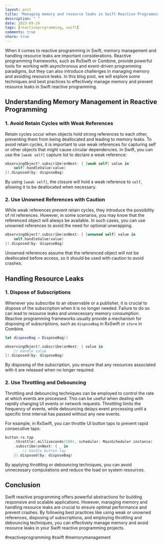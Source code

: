 ```yaml
---
layout: post
title: "Managing memory and resource leaks in Swift Reactive Programming"
description: " "
date: 2023-09-24
tags: [reactiveprogramming, swift]
comments: true
share: true
---
```


When it comes to reactive programming in Swift, memory management and handling resource leaks are important considerations. Reactive programming frameworks, such as RxSwift or Combine, provide powerful tools for working with asynchronous and event-driven programming paradigms, but they can also introduce challenges in managing memory and avoiding resource leaks. In this blog post, we will explore some techniques and best practices to effectively manage memory and prevent resource leaks in Swift reactive programming.

## Understanding Memory Management in Reactive Programming

### 1. Avoid Retain Cycles with Weak References

Retain cycles occur when objects hold strong references to each other, preventing them from being deallocated and leading to memory leaks. To avoid retain cycles, it is important to use weak references for capturing self or other objects that might cause circular dependencies. In Swift, you can use the `[weak self]` capture list to declare a weak reference:

```swift
observingObject?.subscribe(onNext: { [weak self] value in
    self?.handleValue(value)
}).disposed(by: disposeBag)
```

By using `[weak self]`, the closure will hold a weak reference to `self`, allowing it to be deallocated when necessary.

### 2. Use Unowned References with Caution

While weak references prevent retain cycles, they introduce the possibility of nil references. However, in some scenarios, you may know that the referenced object will always be available. In such cases, you can use unowned references to avoid the need for optional unwrapping. 

```swift
observingObject?.subscribe(onNext: { [unowned self] value in
    self.handleValue(value)
}).disposed(by: disposeBag)
```

Unowned references assume that the referenced object will not be deallocated before access, so it should be used with caution to avoid crashes.

## Handling Resource Leaks

### 1. Dispose of Subscriptions

Whenever you subscribe to an observable or a publisher, it is crucial to dispose of the subscription when it is no longer needed. Failure to do so can lead to resource leaks and unnecessary memory consumption. Reactive programming frameworks usually provide a mechanism for disposing of subscriptions, such as `disposeBag` in RxSwift or `store` in Combine.

```swift
let disposeBag = DisposeBag()

observingObject?.subscribe(onNext: { value in
    // Handle value
}).disposed(by: disposeBag)
```

By disposing of the subscription, you ensure that any resources associated with it are released when no longer required.

### 2. Use Throttling and Debouncing

Throttling and debouncing techniques can be employed to control the rate at which events are processed. This can be useful when dealing with rapidly changing UI events or network requests. Throttling limits the frequency of events, while debouncing delays event processing until a specific time interval has passed without any new events.

For example, in RxSwift, you can throttle UI button taps to prevent rapid consecutive taps:

```swift
button.rx.tap
    .throttle(.milliseconds(500), scheduler: MainScheduler.instance)
    .subscribe(onNext: { _ in
        // Handle button tap
    }).disposed(by: disposeBag)
```

By applying throttling or debouncing techniques, you can avoid unnecessary computations and reduce the load on system resources.

## Conclusion

Swift reactive programming offers powerful abstractions for building responsive and scalable applications. However, managing memory and handling resource leaks are crucial to ensure optimal performance and prevent crashes. By following best practices like using weak or unowned references, disposing of subscriptions, and employing throttling and debouncing techniques, you can effectively manage memory and avoid resource leaks in your Swift reactive programming projects.

#reactiveprogramming #swift #memorymanagement